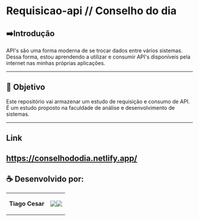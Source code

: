 # Requisicao-api // Conselho do dia

## ➡️Introdução
API's são uma forma moderna de se trocar dados entre vários sistemas. Dessa forma, estou aprendendo a utilizar e consumir API's disponíveis pela internet nas minhas próprias aplicações.

---

## 🎯 Objetivo
Este repositório vai armazenar um estudo de requisição e consumo de API. É um estudo proposto na faculdade de análise e desenvolvimento de sistemas.

---
## Link

https://conselhododia.netlify.app/
--

## ☕ Desenvolvido por:

<table>
  <tbody>

<tr>
    <td><p align="left-center"><b>Tiago Cesar</b></p></td>
    <td><a href="https://github.com/TiagoUniverse" target="_blank"><img loading="lazy" src="https://img.shields.io/badge/GitHub-100000?style=for-the-badge&logo=github&logoColor=white" target="_blank" align="center"></a><a href="https://www.linkedin.com/in/tiago-lopes--/" target="_blank"><img loading="lazy" src="https://img.shields.io/badge/-LinkedIn-%230077B5?style=for-the-badge&logo=linkedin&logoColor=white" target="_blank" align="center"></a></td>
  </tr>

  </tbody>
 </table>
